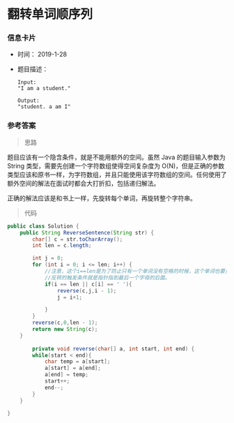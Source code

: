 # 翻转单词顺序列 

### 信息卡片 

- 时间： 2019-1-28

- 题目描述：

  ```
  Input:
  "I am a student."
  
  Output:
  "student. a am I"
  ```





### 参考答案

> 思路

题目应该有一个隐含条件，就是不能用额外的空间。虽然 Java 的题目输入参数为 String 类型，需要先创建一个字符数组使得空间复杂度为 O(N)，但是正确的参数类型应该和原书一样，为字符数组，并且只能使用该字符数组的空间。任何使用了额外空间的解法在面试时都会大打折扣，包括递归解法。

正确的解法应该是和书上一样，先旋转每个单词，再旋转整个字符串。




> 代码

```java
public class Solution {
    public String ReverseSentence(String str) {
        char[] c = str.toCharArray();
        int len = c.length;

        int j = 0;
        for (int i = 0; i <= len; i++) {
            //注意，这个i==len是为了防止只有一个单词没有空格的时候，这个单词也要反转的。
            //反转的触发条件就是指针指到最后一个字母的后面。
            if(i == len || c[i] == ' '){
                reverse(c,j,i - 1);
                j = i+1;

            }
        }
        reverse(c,0,len - 1);
        return new String(c);
    }
    
        private void reverse(char[] a, int start, int end) {
        while(start < end){
            char temp = a[start];
            a[start] = a[end];
            a[end] = temp;
            start++;
            end--;
        }
    }

}
```



 